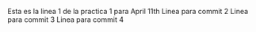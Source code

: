 Esta es la linea 1 de la practica 1 para April 11th
Linea para commit 2
Linea para commit 3
Linea para commit 4
